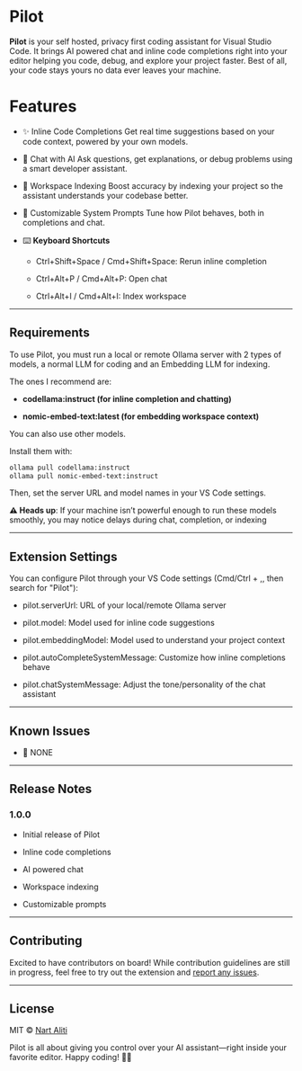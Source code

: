 # Pilot

**Pilot** is your self hosted, privacy first coding assistant for Visual Studio Code. It brings AI powered chat and inline code completions right into your editor helping you code, debug, and explore your project faster. Best of all, your code stays yours no data ever leaves your machine.

# Features

- ✨ Inline Code Completions
  Get real time suggestions based on your code context, powered by your own models.

- 💬 Chat with AI
  Ask questions, get explanations, or debug problems using a smart developer assistant.

- 📁 Workspace Indexing
  Boost accuracy by indexing your project so the assistant understands your codebase better.

- 🧠 Customizable System Prompts
  Tune how Pilot behaves, both in completions and chat.

- ⌨️ **Keyboard Shortcuts**

  - Ctrl+Shift+Space / Cmd+Shift+Space: Rerun inline completion

  - Ctrl+Alt+P / Cmd+Alt+P: Open chat

  - Ctrl+Alt+I / Cmd+Alt+I: Index workspace

---

## Requirements

To use Pilot, you must run a local or remote Ollama server with 2 types of models, a normal LLM for coding and an Embedding LLM for indexing.

The ones I recommend are:

- **codellama:instruct (for inline completion and chatting)**

- **nomic-embed-text:latest (for embedding workspace context)**

You can also use other models.

Install them with:

```bash
ollama pull codellama:instruct
ollama pull nomic-embed-text:instruct
```

Then, set the server URL and model names in your VS Code settings.

**⚠️ Heads up**: If your machine isn’t powerful enough to run these models smoothly, you may notice delays during chat, completion, or indexing

---

## Extension Settings

You can configure Pilot through your VS Code settings (Cmd/Ctrl + ,, then search for "Pilot"):

- pilot.serverUrl: URL of your local/remote Ollama server

- pilot.model: Model used for inline code suggestions

- pilot.embeddingModel: Model used to understand your project context

- pilot.autoCompleteSystemMessage: Customize how inline completions behave

- pilot.chatSystemMessage: Adjust the tone/personality of the chat assistant

---

## Known Issues

- 🚫 NONE

---

## Release Notes

### 1.0.0

- Initial release of Pilot

- Inline code completions

- AI powered chat

- Workspace indexing

- Customizable prompts

---

## Contributing

Excited to have contributors on board! While contribution guidelines are still in progress, feel free to try out the extension and [report any issues](https://github.com/alitinart/pilot/issues).

---

## License

MIT © [Nart Aliti](https://github.com/alitinart)

Pilot is all about giving you control over your AI assistant—right inside your favorite editor. Happy coding! 🧑‍💻
